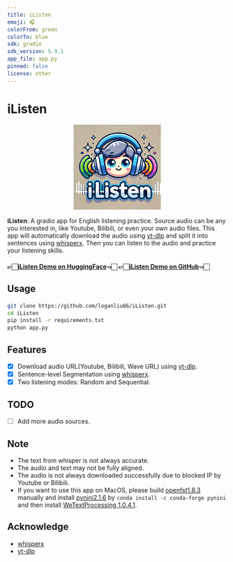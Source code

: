 ```yaml
---
title: iListen
emoji: 🎧
colorFrom: green
colorTo: blue
sdk: gradio
sdk_version: 5.9.1
app_file: app.py
pinned: false
license: other
---
```

# iListen

<div align="center">
    <img src="./images/iListen.png" alt="iListen" width="200">
</div>

<strong>iListen</strong>: A gradio app for English listening practice. Source audio can be any you interested in, like Youtube, Bilibili, or even your own audio files. This app will automatically download the audio using [yt-dlp](https://github.com/yt-dlp/yt-dlp) and split it into sentences using [whisperx](https://github.com/m-bain/whisperX). Then you can listen to the audio and practice your listening skills.
#### 👉🏻[iListen Demo on HuggingFace](https://huggingface.co/spaces/loganliu66/iListen)👈🏻 👉🏻[iListen Demo on GitHub](https://github.com/loganliu66/iListen)👈🏻 

## Usage

```bash
git clone https://github.com/loganliu66/iListen.git
cd iListen
pip install -r requirements.txt
python app.py
```

## Features

- [x] Download audio URL(Youtube, Bilibili, Wave URL) using [yt-dlp](https://github.com/yt-dlp/yt-dlp).
- [x] Sentence-level Segmentation using [whisperx](https://github.com/m-bain/whisperX).
- [x] Two listening modes: Random and Sequential.

## TODO

- [ ] Add more audio sources.

## Note

- The text from whisper is not always accurate.
- The audio and text may not be fully aligned.
- The audio is not always downloaded successfully due to blocked IP by Youtube or Bilibili.
- If you want to use this app on MacOS, please build [openfst1.8.3](https://www.openfst.org/twiki/bin/view/FST/WebHome) manually and install [pynini2.1.6](https://www.openfst.org/twiki/bin/view/GRM/Pynini) by `conda install -c conda-forge pynini` and then install [WeTextProcessing 1.0.4.1](https://github.com/WeTextProcessing/WeTextProcessing).

## Acknowledge

- [whisperx](https://github.com/m-bain/whisperX)
- [yt-dlp](https://github.com/yt-dlp/yt-dlp)
